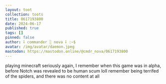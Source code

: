 ```yaml
---
layout: toot
collection: toots
title: 0617193800
date: 2024-06-17
published: true
tags: []
pinned: false
author: ⸸ commander ░ nova ⸸ :~$
avatar: /img/avatar/daemon.jpeg
mastodon: https://mastodon.online/@cmdr_nova/0617193800
---
```


playing minecraft seriously again, I remember when this game was in alpha, before Notch was revealed to be human scum lolI remember being terrifed of the spiders, and there was no content at all
